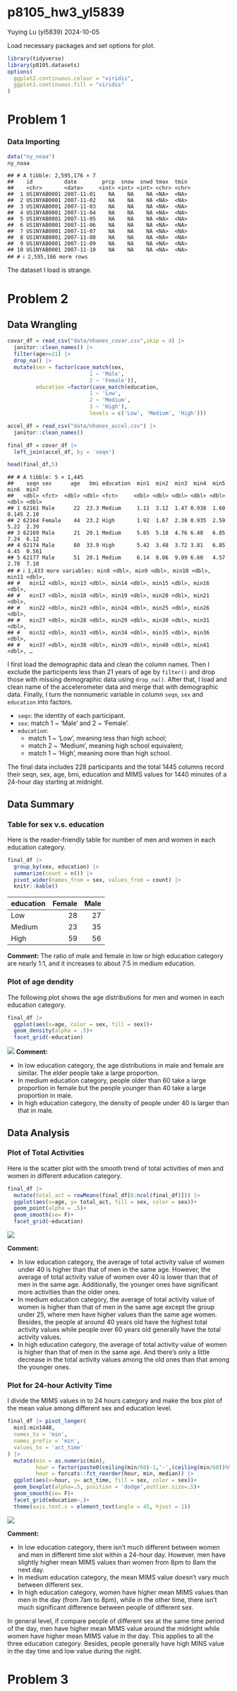 p8105_hw3_yl5839
================
Yuying Lu (yl5839)
2024-10-05

Load necessary packages and set options for plot.

``` r
library(tidyverse)
library(p8105.datasets)
options(
  ggplot2.continuous.colour = "viridis",
  ggplot2.continuous.fill = "viridis"
)
```

# Problem 1

### Data Importing

``` r
data("ny_noaa")
ny_noaa
```

    ## # A tibble: 2,595,176 × 7
    ##    id          date        prcp  snow  snwd tmax  tmin 
    ##    <chr>       <date>     <int> <int> <int> <chr> <chr>
    ##  1 US1NYAB0001 2007-11-01    NA    NA    NA <NA>  <NA> 
    ##  2 US1NYAB0001 2007-11-02    NA    NA    NA <NA>  <NA> 
    ##  3 US1NYAB0001 2007-11-03    NA    NA    NA <NA>  <NA> 
    ##  4 US1NYAB0001 2007-11-04    NA    NA    NA <NA>  <NA> 
    ##  5 US1NYAB0001 2007-11-05    NA    NA    NA <NA>  <NA> 
    ##  6 US1NYAB0001 2007-11-06    NA    NA    NA <NA>  <NA> 
    ##  7 US1NYAB0001 2007-11-07    NA    NA    NA <NA>  <NA> 
    ##  8 US1NYAB0001 2007-11-08    NA    NA    NA <NA>  <NA> 
    ##  9 US1NYAB0001 2007-11-09    NA    NA    NA <NA>  <NA> 
    ## 10 US1NYAB0001 2007-11-10    NA    NA    NA <NA>  <NA> 
    ## # ℹ 2,595,166 more rows

The dataset I load is strange.

# Problem 2

## Data Wrangling

``` r
covar_df = read_csv("data/nhanes_covar.csv",skip = 4) |> 
  janitor::clean_names() |>
  filter(age>=21) |> 
  drop_na() |> 
  mutate(sex = factor(case_match(sex,
                          1 ~ 'Male',
                          2 ~ 'Female')),
         education =factor(case_match(education,
                          1 ~ 'Low',
                          2 ~ 'Medium',
                          3 ~ 'High'), 
                          levels = c('Low', 'Medium', 'High'))) 

accel_df = read_csv("data/nhanes_accel.csv") |> 
  janitor::clean_names()

final_df = covar_df |> 
  left_join(accel_df, by = 'seqn')

head(final_df,5)
```

    ## # A tibble: 5 × 1,445
    ##    seqn sex      age   bmi education  min1  min2  min3  min4  min5  min6  min7
    ##   <dbl> <fct>  <dbl> <dbl> <fct>     <dbl> <dbl> <dbl> <dbl> <dbl> <dbl> <dbl>
    ## 1 62161 Male      22  23.3 Medium     1.11  3.12  1.47 0.938  1.60 0.145 2.10 
    ## 2 62164 Female    44  23.2 High       1.92  1.67  2.38 0.935  2.59 5.22  2.39 
    ## 3 62169 Male      21  20.1 Medium     5.85  5.18  4.76 6.48   6.85 7.24  6.12 
    ## 4 62174 Male      80  33.9 High       5.42  3.48  3.72 3.81   6.85 4.45  0.561
    ## 5 62177 Male      51  20.1 Medium     6.14  8.06  9.99 6.60   4.57 2.78  7.10 
    ## # ℹ 1,433 more variables: min8 <dbl>, min9 <dbl>, min10 <dbl>, min11 <dbl>,
    ## #   min12 <dbl>, min13 <dbl>, min14 <dbl>, min15 <dbl>, min16 <dbl>,
    ## #   min17 <dbl>, min18 <dbl>, min19 <dbl>, min20 <dbl>, min21 <dbl>,
    ## #   min22 <dbl>, min23 <dbl>, min24 <dbl>, min25 <dbl>, min26 <dbl>,
    ## #   min27 <dbl>, min28 <dbl>, min29 <dbl>, min30 <dbl>, min31 <dbl>,
    ## #   min32 <dbl>, min33 <dbl>, min34 <dbl>, min35 <dbl>, min36 <dbl>,
    ## #   min37 <dbl>, min38 <dbl>, min39 <dbl>, min40 <dbl>, min41 <dbl>, …

I first load the demographic data and clean the column names. Then I
exclude the participents less than 21 years of age by `filter()` and
drop those with missing demographic data using `drop_na()`. After that,
I load and clean name of the accelerometer data and merge that with
demographic data. Finally, I turn the nonnumeric variable in column
`seqn`, `sex` and `education` into factors.

- `seqn`: the identity of each participant.
- `sex`: match 1 ~ ‘Male’ and 2 ~ ‘Female’.
- `education`:
  - match 1 ~ ‘Low’, meaning less than high school;
  - match 2 ~ ‘Medium’, meaning high school equivalent;
  - match 1 ~ ‘High’, meaning more than high school.

The final data includes 228 participants and the total 1445 columns
record their seqn, sex, age, bmi, education and MIMS values for 1440
minutes of a 24-hour day starting at midnight.

## Data Summary

### Table for sex v.s. education

Here is the reader-friendly table for number of men and women in each
education category.

``` r
final_df |> 
  group_by(sex, education) |> 
  summarize(count = n()) |> 
  pivot_wider(names_from = sex, values_from = count) |> 
  knitr::kable()
```

| education | Female | Male |
|:----------|-------:|-----:|
| Low       |     28 |   27 |
| Medium    |     23 |   35 |
| High      |     59 |   56 |

**Comment:** The ratio of male and female in low or high education
category are nearly 1:1, and it increases to about 7:5 in medium
education.

### Plot of age dendity

The following plot shows the age distributions for men and women in each
education category.

``` r
final_df |> 
  ggplot(aes(x=age, color = sex, fill = sex))+
  geom_density(alpha = .5)+
  facet_grid(~education)
```

![](p8105_hw3_yl5839_files/figure-gfm/unnamed-chunk-5-1.png)<!-- -->
**Comment:**

- In low education category, the age distributions in male and female
  are similar. The elder people take a large proportion.
- In medium education category, people older than 60 take a large
  proportion in female but the people younger than 40 take a large
  proportion in male.
- In high education category, the density of people under 40 is larger
  than that in male.

## Data Analysis

### Plot of Total Activities

Here is the scatter plot with the smooth trend of total activities of
men and women in different education category.

``` r
final_df |> 
  mutate(total_act = rowMeans(final_df[6:ncol(final_df)])) |> 
  ggplot(aes(x=age, y= total_act, fill = sex, color = sex))+
  geom_point(alpha = .5)+
  geom_smooth(se= F)+
  facet_grid(~education)
```

![](p8105_hw3_yl5839_files/figure-gfm/unnamed-chunk-6-1.png)<!-- -->

**Comment:**

- In low education category, the average of total activity value of
  women under 40 is higher than that of men in the same age. However,
  the average of total activity value of women over 40 is lower than
  that of men in the same age. Additionally, the younger ones have
  significant more activities than the older ones.
- In medium education category, the average of total activity value of
  women is higher than that of men in the same age except the group
  under 25, where men have higher values than the same age women.
  Besides, the people at around 40 years old have the highest total
  activity values while people over 60 years old generally have the
  total activity values.
- In high education category, the average of total activity value of
  women is higher than that of men in the same age. And there’s only a
  little decrease in the total activity values among the old ones than
  that among the younger ones.

### Plot for 24-hour Activity Time

I divide the MIMS values in to 24 hours category and make the box plot
of the mean value among different sex and education level.

``` r
final_df |> pivot_longer(
  min1:min1440,
  names_to = 'min',
  names_prefix = 'min',
  values_to = 'act_time'
) |> 
  mutate(min = as.numeric(min),
         hour = factor(paste0(ceiling(min/60)-1,'-',(ceiling(min/60))%%24,'h')),
         hour = forcats::fct_reorder(hour, min, median)) |>
  ggplot(aes(x=hour, y= act_time, fill = sex, color = sex))+
  geom_boxplot(alpha=.5, position = 'dodge',outlier.size=.5)+
  geom_smooth(se= F)+
  facet_grid(education~.)+
  theme(axis.text.x = element_text(angle = 45, hjust = 1))
```

![](p8105_hw3_yl5839_files/figure-gfm/unnamed-chunk-7-1.png)<!-- -->

**Comment:**

- In low education category, there isn’t much different between women
  and men in different time slot within a 24-hour day. However, men have
  slightly higher mean MIMS values than women from 8pm to 8am the next
  day.
- In medium education category, the mean MIMS value doesn’t vary much
  between different sex.
- In high education category, women have higher mean MIMS values than
  men in the day (from 7am to 8pm), while in the other time, there isn’t
  much significant difference between people of different sex.

In general level, if compare people of different sex at the same time
period of the day, men have higher mean MIMS value around the midnight
while women have higher mean MIMS value in the day. This applies to all
the three education category. Besides, people generally have high MINS
value in the day time and low value during the night.

# Problem 3
